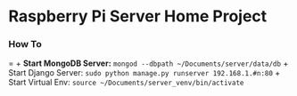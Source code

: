 <h1>Raspberry Pi Server Home Project</h1>

<h3>How To</h3>
=
  + <b>Start MongoDB Server:</b>
<code>mongod --dbpath ~/Documents/server/data/db</code>
  + Start Django Server:
<code>sudo python manage.py runserver 192.168.1.#n:80</code>
  + Start Virtual Env:
<code>source ~/Documents/server_venv/bin/activate</code>
